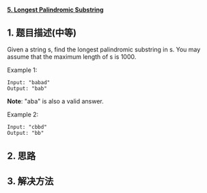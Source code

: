 #### [5. Longest Palindromic Substring](https://leetcode-cn.com/problems/longest-palindromic-substring/)

## 1. 题目描述\(中等\)

Given a string s, find the longest palindromic substring in s. You may assume that the maximum length of s is 1000.


Example 1:
```
Input: "babad"
Output: "bab"
```
**Note**: "aba" is also a valid answer.

Example 2:
```
Input: "cbbd"
Output: "bb"
```


## 2. 思路

## 3. 解决方法



